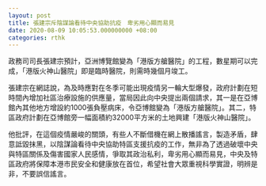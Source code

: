 ```yaml
---
layout: post
title: 張建宗斥陰謀論看待中央協助抗疫　卑劣用心顯而易見
date: 2020-08-09 10:05:53.000000000 +08:00
categories: rthk
---
```


政務司司長張建宗預計，亞洲博覽館變為「港版方艙醫院」的工程，數星期可以完成，「港版火神山醫院」即是臨時醫院，則需時幾個月竣工。

張建宗在網誌說，為及時應對在冬季可能出現疫情另一輪大型爆發，政府計劃在短時間內增加社區治療設施的供應量，當局因此向中央提出兩個請求，其一是在亞博館內其他地方增設約1000張負壓病床，令亞博館變為「港版方艙醫院」。其二，特區政府計劃在亞博館旁一幅面積約32000平方米的土地興建「港版火神山醫院」。

他批評，在這個疫情嚴峻的關頭，有些人不斷借機在網上散播謠言，製造矛盾，肆意詆毀抹黑，以陰謀論看待中央協助特區支援抗疫的工作，無非為了透過破壞中央與特區關係及傷害國家人民感情，爭取其政治私利，卑劣用心顯而易見，中央及特區政府將保障本港巿民安全和健康放在首位，希望社會大眾重視科學實證，明辨是非，不要誤信謠言。
